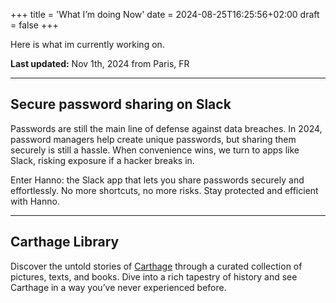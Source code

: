 +++
title = 'What I’m doing Now'
date = 2024-08-25T16:25:56+02:00
draft = false
+++

Here is what im currently  working on.

**Last updated:** Nov 1th, 2024 from Paris, FR

---

## Secure password sharing on Slack
Passwords are still the main line of defense against data breaches. In 2024, password managers help create unique passwords, but sharing them securely is still a hassle. When convenience wins, we turn to apps like Slack, risking exposure if a hacker breaks in.

Enter Hanno: the Slack app that lets you share passwords securely and effortlessly. No more shortcuts, no more risks. Stay protected and efficient with Hanno.


---
## Carthage Library
Discover the untold stories of [Carthage](https://lib.carthages.org) through a curated collection of pictures, texts, and books. Dive into a rich tapestry of history and see Carthage in a way you’ve never experienced before.